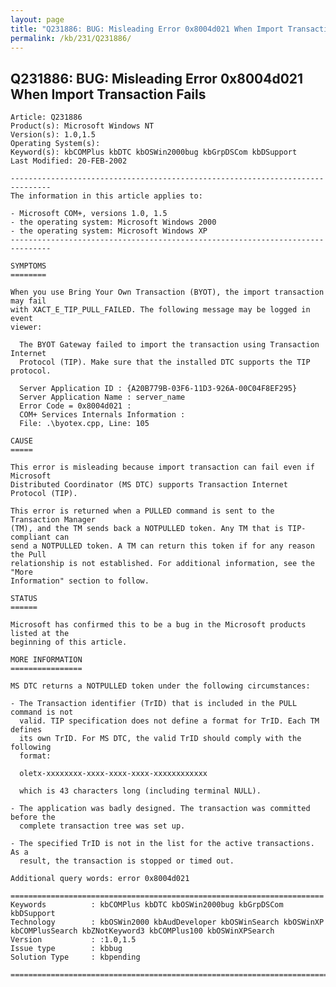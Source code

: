 ```yaml
---
layout: page
title: "Q231886: BUG: Misleading Error 0x8004d021 When Import Transaction Fails"
permalink: /kb/231/Q231886/
---
```


## Q231886: BUG: Misleading Error 0x8004d021 When Import Transaction Fails

	Article: Q231886
	Product(s): Microsoft Windows NT
	Version(s): 1.0,1.5
	Operating System(s): 
	Keyword(s): kbCOMPlus kbDTC kbOSWin2000bug kbGrpDSCom kbDSupport
	Last Modified: 20-FEB-2002
	
	-------------------------------------------------------------------------------
	The information in this article applies to:
	
	- Microsoft COM+, versions 1.0, 1.5 
	- the operating system: Microsoft Windows 2000 
	- the operating system: Microsoft Windows XP 
	-------------------------------------------------------------------------------
	
	SYMPTOMS
	========
	
	When you use Bring Your Own Transaction (BYOT), the import transaction may fail
	with XACT_E_TIP_PULL_FAILED. The following message may be logged in event
	viewer:
	
	  The BYOT Gateway failed to import the transaction using Transaction Internet
	  Protocol (TIP). Make sure that the installed DTC supports the TIP protocol.
	
	  Server Application ID : {A20B779B-03F6-11D3-926A-00C04F8EF295}
	  Server Application Name : server_name
	  Error Code = 0x8004d021 :
	  COM+ Services Internals Information :
	  File: .\byotex.cpp, Line: 105
	
	CAUSE
	=====
	
	This error is misleading because import transaction can fail even if Microsoft
	Distributed Coordinator (MS DTC) supports Transaction Internet Protocol (TIP).
	
	This error is returned when a PULLED command is sent to the Transaction Manager
	(TM), and the TM sends back a NOTPULLED token. Any TM that is TIP-compliant can
	send a NOTPULLED token. A TM can return this token if for any reason the Pull
	relationship is not established. For additional information, see the "More
	Information" section to follow.
	
	STATUS
	======
	
	Microsoft has confirmed this to be a bug in the Microsoft products listed at the
	beginning of this article.
	
	MORE INFORMATION
	================
	
	MS DTC returns a NOTPULLED token under the following circumstances:
	
	- The Transaction identifier (TrID) that is included in the PULL command is not
	  valid. TIP specification does not define a format for TrID. Each TM defines
	  its own TrID. For MS DTC, the valid TrID should comply with the following
	  format:
	
	  oletx-xxxxxxxx-xxxx-xxxx-xxxx-xxxxxxxxxxxx
	
	  which is 43 characters long (including terminal NULL).
	
	- The application was badly designed. The transaction was committed before the
	  complete transaction tree was set up.
	
	- The specified TrID is not in the list for the active transactions. As a
	  result, the transaction is stopped or timed out.
	
	Additional query words: error 0x8004d021
	
	======================================================================
	Keywords          : kbCOMPlus kbDTC kbOSWin2000bug kbGrpDSCom kbDSupport 
	Technology        : kbOSWin2000 kbAudDeveloper kbOSWinSearch kbOSWinXP kbCOMPlusSearch kbZNotKeyword3 kbCOMPlus100 kbOSWinXPSearch
	Version           : :1.0,1.5
	Issue type        : kbbug
	Solution Type     : kbpending
	
	=============================================================================
	
